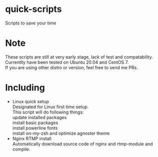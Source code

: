 # quick-scripts
Scripts to save your time  

# Note
These scripts are still at very early stage, lack of test and compatability.  
Currentlly have been tested on Ubuntu 20.04 and CentOS 7.  
If you are using other distro or version, feel free to send me PRs.  

# Including
- Linux quick setup  
  Designated for Linux first time setup.  
  This script will do following things:  
  update installed packages  
  install basic packages  
  install powerline fonts  
  install on-my-zsh and optimize agnoster theme  
- Nginx RTMP install  
  Automatically download source code of nginx and rtmp-module and compile.  
